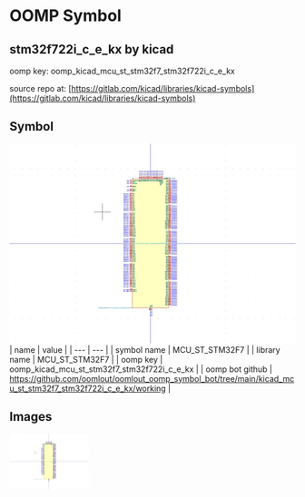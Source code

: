 # OOMP Symbol  
## stm32f722i_c_e_kx  by kicad  
  
oomp key: oomp_kicad_mcu_st_stm32f7_stm32f722i_c_e_kx  
  
source repo at: [https://gitlab.com/kicad/libraries/kicad-symbols](https://gitlab.com/kicad/libraries/kicad-symbols)  
## Symbol  
  
[![working.png](working_600.png)](working.png)  
| name | value | 
| --- | --- | 
| symbol name | MCU_ST_STM32F7 | 
| library name | MCU_ST_STM32F7 | 
| oomp key | oomp_kicad_mcu_st_stm32f7_stm32f722i_c_e_kx | 
| oomp bot github | https://github.com/oomlout/oomlout_oomp_symbol_bot/tree/main/kicad_mcu_st_stm32f7_stm32f722i_c_e_kx/working | 
## Images  
  
[![working.png](working_140.png)](working.png)  

